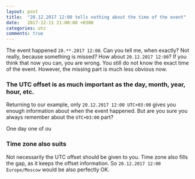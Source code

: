 ```yaml
---
layout: post
title:  "20.12.2017 12:00 tells nothing about the time of the event"
date:   2017-12-11 21:00:00 +0300
categories: utc
comments: true
---
```


The event happened `20.**.2017 12:00`. Can you tell me, when exactly? Not really, because something is missed? How about `20.12.2017 12:00`? If you think that now you can, you are wrong. You still do not know the exact time of the event. However, the missing part is much less obvious now.

### The UTC offset is as much important as the day, month, year, hour, etc.

Returning to our example, only `20.12.2017 12:00 UTC+03:00` gives you enough information about when the event happened. But are you sure you always remember about the `UTC+03:00` part?

One day one of ou

### Time zone also suits

Not necessarily the UTC offset should be given to you. Time zone also fills the gap, as it keeps the offset information. So `20.12.2017 12:00 Europe/Moscow` would be also perfectly OK.
